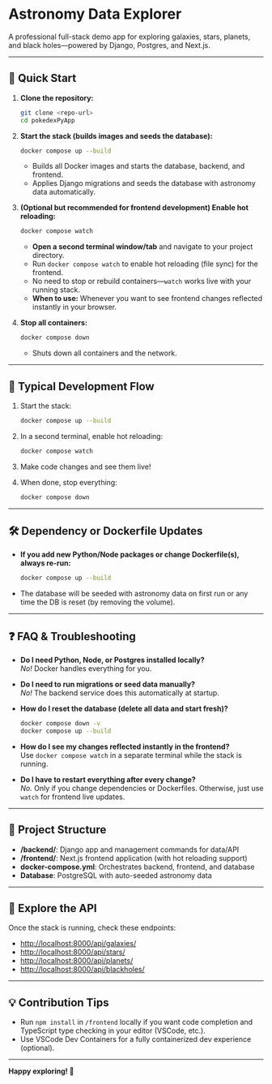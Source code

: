 # Astronomy Data Explorer

A professional full-stack demo app for exploring galaxies, stars, planets, and black holes—powered by Django, Postgres, and Next.js.

---

## 🚀 Quick Start

1. **Clone the repository:**

    ```sh
    git clone <repo-url>
    cd pokedexPyApp
    ```

2. **Start the stack (builds images and seeds the database):**

    ```sh
    docker compose up --build
    ```

    - Builds all Docker images and starts the database, backend, and frontend.
    - Applies Django migrations and seeds the database with astronomy data automatically.

3. **(Optional but recommended for frontend development) Enable hot reloading:**

    ```sh
    docker compose watch
    ```

    - **Open a second terminal window/tab** and navigate to your project directory.
    - Run `docker compose watch` to enable hot reloading (file sync) for the frontend.
    - No need to stop or rebuild containers—`watch` works live with your running stack.
    - **When to use:** Whenever you want to see frontend changes reflected instantly in your browser.

4. **Stop all containers:**

    ```sh
    docker compose down
    ```

    - Shuts down all containers and the network.

---

## 🔄 Typical Development Flow

1. Start the stack:

    ```sh
    docker compose up --build
    ```

2. In a second terminal, enable hot reloading:

    ```sh
    docker compose watch
    ```

3. Make code changes and see them live!
4. When done, stop everything:

    ```sh
    docker compose down
    ```

---

## 🛠️ Dependency or Dockerfile Updates

- **If you add new Python/Node packages or change Dockerfile(s), always re-run:**

    ```sh
    docker compose up --build
    ```

- The database will be seeded with astronomy data on first run or any time the DB is reset (by removing the volume).

---

## ❓ FAQ & Troubleshooting

- **Do I need Python, Node, or Postgres installed locally?**  
  _No!_ Docker handles everything for you.

- **Do I need to run migrations or seed data manually?**  
  _No!_ The backend service does this automatically at startup.

- **How do I reset the database (delete all data and start fresh)?**

    ```sh
    docker compose down -v
    docker compose up --build
    ```

- **How do I see my changes reflected instantly in the frontend?**  
  Use `docker compose watch` in a separate terminal while the stack is running.

- **Do I have to restart everything after every change?**  
  _No._ Only if you change dependencies or Dockerfiles. Otherwise, just use `watch` for frontend live updates.

---

## 📝 Project Structure

- **/backend/**: Django app and management commands for data/API
- **/frontend/**: Next.js frontend application (with hot reloading support)
- **docker-compose.yml**: Orchestrates backend, frontend, and database
- **Database**: PostgreSQL with auto-seeded astronomy data

---

## 🌌 Explore the API

Once the stack is running, check these endpoints:

- [http://localhost:8000/api/galaxies/](http://localhost:8000/api/galaxies/)
- [http://localhost:8000/api/stars/](http://localhost:8000/api/stars/)
- [http://localhost:8000/api/planets/](http://localhost:8000/api/planets/)
- [http://localhost:8000/api/blackholes/](http://localhost:8000/api/blackholes/)

---

## 💡 Contribution Tips

- Run `npm install` in `/frontend` locally if you want code completion and TypeScript type checking in your editor (VSCode, etc.).
- Use VSCode Dev Containers for a fully containerized dev experience (optional).

---

**Happy exploring! 🚀**
